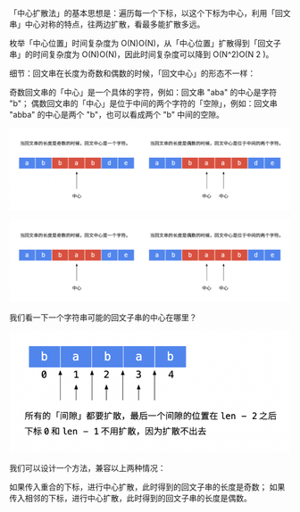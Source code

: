 「中心扩散法」的基本思想是：遍历每一个下标，以这个下标为中心，利用「回文串」中心对称的特点，往两边扩散，看最多能扩散多远。

枚举「中心位置」时间复杂度为 O(N)O(N)，从「中心位置」扩散得到「回文子串」的时间复杂度为 O(N)O(N)，因此时间复杂度可以降到 O(N^2)O(N 
2
 )。

细节：回文串在长度为奇数和偶数的时候，「回文中心」的形态不一样：

奇数回文串的「中心」是一个具体的字符，例如：回文串 "aba" 的中心是字符 "b"；
偶数回文串的「中心」是位于中间的两个字符的「空隙」，例如：回文串 "abba" 的中心是两个 "b"，也可以看成两个 "b" 中间的空隙。

![](https://github.com/moon-zhangyue/leetcode/blob/master/editor/cn/image/%5B5%5DlongestPalindrome/1.png)

![](https://github.com/moon-zhangyue/leetcode/blob/master/editor/cn/image/%5B5%5DlongestPalindrome/2.png)

我们看一下一个字符串可能的回文子串的中心在哪里？

![](https://github.com/moon-zhangyue/leetcode/blob/master/editor/cn/image/%5B5%5DlongestPalindrome/3.png)

我们可以设计一个方法，兼容以上两种情况：

如果传入重合的下标，进行中心扩散，此时得到的回文子串的长度是奇数；
如果传入相邻的下标，进行中心扩散，此时得到的回文子串的长度是偶数。